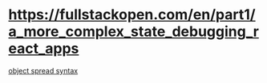 # https://fullstackopen.com/en/part1/a_more_complex_state_debugging_react_apps

[object spread syntax](https://developer.mozilla.org/en-US/docs/Web/JavaScript/Reference/Operators/Spread_syntax)